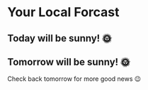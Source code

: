 # Your Local Forcast
  
  
## Today will be sunny! 🌞
  
 
## Tomorrow will be sunny! 🌞

Check back tomorrow for more good news 😉
